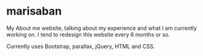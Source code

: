 # marisaban
My About me website, talking about my experience and what I am currently working on. I tend to redesign this website every 6 months 
or so. 

Currently uses Bootstrap, parallax, jQuery, HTML and CSS. 
